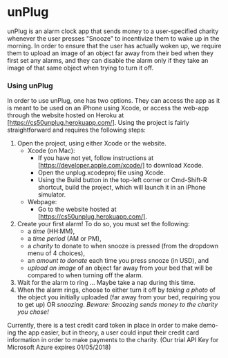 # unPlug

unPlug is an alarm clock app that sends money to a user-specified charity whenever the user presses "Snooze" to incentivize them to wake up in the morning. In order to ensure that the user has actually woken up, we require them to upload an image of an object far away from their bed when they first set any alarms, and they can disable the alarm only if they take an image of that same object when trying to turn it off.

### Using unPlug
In order to use unPlug, one has two options. They can access the app as it is meant to be used on an iPhone using Xcode, or access the web-app through the website hosted on Heroku at [https://cs50unplug.herokuapp.com/]. Using the project is fairly straightforward and requires the following steps:
1. Open the project, using either Xcode or the website.
    * Xcode (on Mac): 
        * If you have not yet, follow instructions at [https://developer.apple.com/xcode/] to download Xcode. 
        * Open the unplug.xcodeproj file using Xcode.
        * Using the Build button in the top-left corner or Cmd-Shift-R shortcut, build the project, which will launch it in an iPhone simulator.
    * Webpage: 
        * Go to the website hosted at [https://cs50unplug.herokuapp.com/].
2. Create your first alarm! To do so, you must set the following:
    * a *time* (HH:MM),
    * a *time period* (AM or PM), 
    * a *charity* to donate to when snooze is pressed (from the dropdown menu of 4 choices), 
    * an *amount to donate* each time you press snooze (in USD), and 
    * *upload an image* of an object far away from your bed that will be compared to when turning off the alarm.
3. Wait for the alarm to ring … Maybe take a nap during this time.
4. When the alarm rings, choose to either turn it off by *taking a photo* of the object you initially uploaded (far away from your bed, requiring you to get up) OR *snoozing*. *Beware: Snoozing sends money to the charity you chose!* 

Currently, there is a test credit card token in place in order to make demo-ing the app easier, but in theory, a user could input their credit card information in order to make payments to the charity.
(Our trial API Key for Microsoft Azure expires 01/05/2018)
